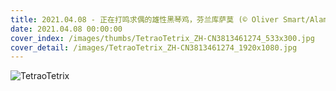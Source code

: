 ```yaml
---
title: 2021.04.08 - 正在打鸣求偶的雄性黑琴鸡，芬兰库萨莫 (© Oliver Smart/Alamy)
date: 2021.04.08 00:00:00
cover_index: /images/thumbs/TetraoTetrix_ZH-CN3813461274_533x300.jpg
cover_detail: /images/TetraoTetrix_ZH-CN3813461274_1920x1080.jpg
---
```


![TetraoTetrix](/images/TetraoTetrix_ZH-CN3813461274_1920x1080.jpg)
